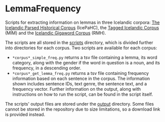 # LemmaFrequency

Scripts for extracting information on lemmas in three Icelandic corpora: [The Icelandic Parsed Historical Corpus](https://clarin.is/en/resources/icepahc/) (IcePaHC), the [Tagged Icelandic Corpus](https://clarin.is/en/resources/mim/) (MÍM) and the [Icelandic Gigaword Corpus](http://igc.arnastofnun.is) (RMH).

The scripts are all stored in the [scripts](https://github.com/thorunna/LemmaFrequency/tree/main/scripts) directory, which is divided further into directories for each corpus. Two scripts are available for each corpus:

- `*corpus*_simple_freq.py` returns a tsv file containing a lemma, its word category, along with the gender if the word in question is a noun, and its frequency, in a descending order.
- `*corpus*_get_lemma_freq.py` returns a tsv file containing frequency information based on each sentence in the corpus. The information shown includes sentence IDs, text genre, the sentence text, and a frequency vector. Further information on the output, along with instructions on how to run the script, can be found in the script itself.

The scripts' output files are stored under the [output](https://github.com/thorunna/LemmaFrequency/tree/main/output) directory. Some files cannot be stored in the repository due to size limitations, so a download link is provided instead.
